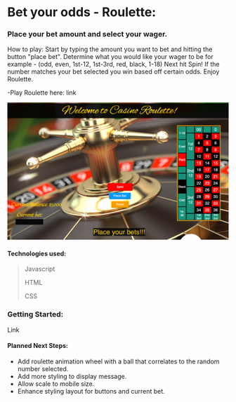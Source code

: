 #  Bet your odds - Roulette:

### Place your bet amount and select your wager. 
<p>How to play: Start by typing the amount you want to bet and hitting the button "place bet". Determine what you would like your wager to be for example - (odd, even, 1st-12, 1st-3rd, red, black, 1-18) Next hit Spin! If the number matches your bet selected you win based off certain odds. Enjoy Roulette.

-Play Roulette here: link

![Roulette Game](/images/roulette.png)

#### Technologies used:
> Javascript
>
> HTML
>
> CSS

### Getting Started:
Link

#### Planned Next Steps:
- Add roulette animation wheel with a ball that correlates to the random number selected.
- Add more styling to display message. 
- Allow scale to mobile size.
- Enhance styling layout for buttons and current bet. 




